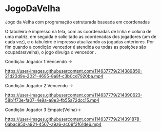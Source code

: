 # JogoDaVelha
Jogo da Velha com programação estruturada baseada em coordenadas

O tabuleiro é impresso na tela, com as coordenadas de linha e coluna de uma matriz, em seguida é solicitado as coordenadas dos jogadores (um de cada vez), e o tabuleiro é impresso atualizando as jogadas anteriores. Por fim quando a condição vencedor é atendida ou todas as posições são ocupadas(velha), o jogo divulga o vencedor .  

Condição Jogador 1 Vencendo ->

https://user-images.githubusercontent.com/114637779/214389850-21d23d9e-2021-4695-8a8f-c3b0cd7920ba.mp4


Condição Jogador 2 Vencendo ->

https://user-images.githubusercontent.com/114637779/214390623-58b1f73e-fa07-4e9a-a8e3-fb55a72dcc15.mp4

Condição Jogador 3 Empate(Velha)->


https://user-images.githubusercontent.com/114637779/214391878-6abac95d-a921-4567-a9a6-ac09f3f61de6.mp4

